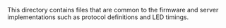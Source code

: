 This directory contains files that are common to the firmware and
server implementations such as protocol definitions and LED timings.
